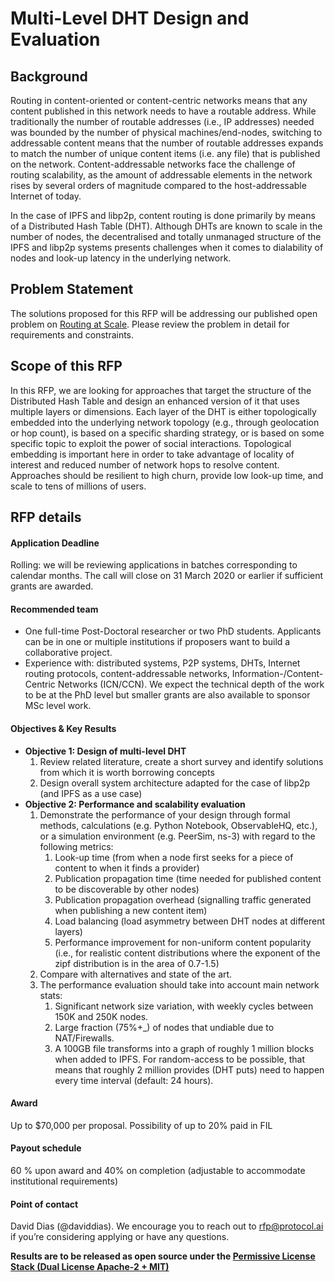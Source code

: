 # Multi-Level DHT Design and Evaluation

## Background

Routing in content-oriented or content-centric networks means that any content published in this network needs to have a routable address. While traditionally the number of routable addresses (i.e., IP addresses) needed was bounded by the number of physical machines/end-nodes, switching to addressable content means that the number of routable addresses expands to match the number of unique content items (i.e. any file) that is published on the network. Content-addressable networks face the challenge of routing scalability, as the amount of addressable elements in the network rises by several orders of magnitude compared to the host-addressable Internet of today.

In the case of IPFS and libp2p, content routing is done primarily by means of a Distributed Hash Table (DHT). Although DHTs are known to scale in the number of nodes, the decentralised and totally unmanaged structure of the IPFS and libp2p systems presents challenges when it comes to dialability of nodes and look-up latency in the underlying network.


## Problem Statement

The solutions proposed for this RFP will be addressing our published open problem on [Routing at Scale](https://github.com/libp2p/notes/blob/master/OPEN_PROBLEMS/ROUTING_AT_SCALE.md). Please review the problem in detail for requirements and constraints.

## Scope of this RFP

In this RFP, we are looking for approaches that target the structure of the Distributed Hash Table and design an enhanced version of it that uses multiple layers or dimensions. Each layer of the DHT is either topologically embedded into the underlying network topology (e.g., through geolocation or hop count), is based on a specific sharding strategy, or is based on some specific topic to exploit the power of social interactions. Topological embedding is important here in order to take advantage of locality of interest and reduced number of network hops to resolve content. Approaches should be resilient to high churn, provide low look-up time, and scale to tens of millions of users.

## RFP details

#### Application Deadline

Rolling: we will be reviewing applications in batches corresponding to calendar months. The call will close on 31 March 2020 or earlier if sufficient grants are awarded.


#### Recommended team

* One full-time Post-Doctoral researcher or two PhD students. Applicants can be in one or multiple institutions if proposers want to build a collaborative project. 
* Experience with: distributed systems, P2P systems, DHTs, Internet routing protocols, content-addressable networks, Information-/Content-Centric Networks (ICN/CCN).
We expect the technical depth of the work to be at the PhD level but smaller grants are also available to sponsor MSc level work.


#### Objectives & Key Results

* **Objective 1: Design of multi-level DHT**
    1. Review related literature, create a short survey and identify solutions from which it is worth borrowing concepts 
    2. Design overall system architecture adapted for the case of libp2p (and IPFS as a use case)
* **Objective 2: Performance and scalability evaluation**
    1. Demonstrate the performance of your design through formal methods, calculations (e.g. Python Notebook, ObservableHQ, etc.), or a simulation environment (e.g. PeerSim, ns-3) with regard to the following metrics:
        1. Look-up time (from when a node first seeks for a piece of content to when it finds a provider)
        2. Publication propagation time (time needed for published content to be discoverable by other nodes)
        3. Publication propagation overhead (signalling traffic generated when publishing a new content item)
        4. Load balancing (load asymmetry between DHT nodes at different layers)
        5. Performance improvement for non-uniform content popularity (i.e., for realistic content distributions where the exponent of the zipf distribution is in the area of 0.7-1.5)
    2. Compare with alternatives and state of the art.
    3. The performance evaluation should take into account main network stats:
        1. Significant network size variation, with weekly cycles between 150K and 250K nodes.
        2. Large fraction (75%+_) of nodes that undiable due to NAT/Firewalls.
        3. A 100GB file transforms into a graph of roughly 1 million blocks when added to IPFS. For random-access to be possible, that means that roughly 2 million provides (DHT puts) need to happen every time interval (default: 24 hours). 


#### Award

Up to $70,000 per proposal. Possibility of up to 20% paid in FIL


#### Payout schedule

60 % upon award and 40% on completion (adjustable to accommodate institutional requirements)


#### Point of contact

David Dias (@daviddias). We encourage you to reach out to rfp@protocol.ai if you’re considering applying or have any questions.


**Results are to be released as open source under the [Permissive License Stack (Dual License Apache-2 + MIT)](https://protocol.ai/blog/announcing-the-permissive-license-stack/)**
